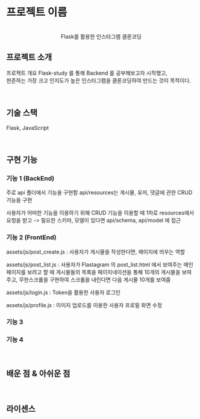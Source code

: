 # 프로젝트 이름

<p align="center">
  <br>
  Flask를 활용한 인스타그램 클론코딩
  <br>
</p>

## 프로젝트 소개

<p align="justify">
프로젝트 개요
  Flask-study 를 통해 Backend 를 공부해보고자 시작했고, <br>
  현존하는 가장 크고 인지도가 높은 인스타그램을 클론코딩하여 만드는 것이 목적이다.
</p>

<br>

## 기술 스택

Flask, JavaScript

<br>

## 구현 기능

### 기능 1 (BackEnd)

주로 api 폴더에서 기능을 구현함
api/resources는 게시물, 유저, 댓글에 관한 CRUD 기능을 구현

사용자가 어떠한 기능을 이용하기 위해 CRUD 기능을 이용할 때 1차로 resources에서 요청을 받고 -> 필요한 스키마, 모델이 있다면 api/schema, api/model 에 접근

### 기능 2 (FrontEnd)

assets/js/post_create.js : 사용자가 게시물을 작성한다면, 페이지에 띄우는 역할

assets/js/post_list.js : 사용자가 Flastagram 의 post_list.html 에서 보여주는 메인 페이지를 보려고 할 때 게시물들의 목록을 페이지네이션을 통해 10개의 게시물을 보여주고, 무한스크롤을 구현하여 스크롤을 내린다면 다음 게시물 10개를 보여줌

assets/js/login.js : Token을 활용한 사용자 로그인

assets/js/profile.js : 이미지 업로드를 이용한 사용자 프로필 화면 수정

### 기능 3

### 기능 4

<br>

## 배운 점 & 아쉬운 점

<p align="justify">

</p>

<br>

## 라이센스

<!-- Stack Icon Refernces -->

[js]: /images/stack/javascript.svg
[ts]: /images/stack/typescript.svg
[react]: /images/stack/react.svg
[node]: /images/stack/node.svg
